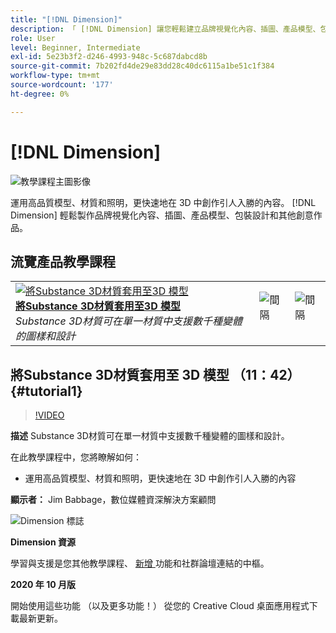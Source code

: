```yaml
---
title: "[!DNL Dimension]"
description: 「 [!DNL Dimension] 讓您輕鬆建立品牌視覺化內容、插圖、產品模型、包裝設計和其他創意作品。」
role: User
level: Beginner, Intermediate
exl-id: 5e23b3f2-d246-4993-948c-5c687dabcd8b
source-git-commit: 7b202fd4de29e83dd28c40dc6115a1be51c1f384
workflow-type: tm+mt
source-wordcount: '177'
ht-degree: 0%

---
```


# [!DNL Dimension]

![教學課程主圖影像](../assets/Dimenio.jpg)

運用高品質模型、材質和照明，更快速地在 3D 中創作引人入勝的內容。 [!DNL Dimension] 輕鬆製作品牌視覺化內容、插圖、產品模型、包裝設計和其他創意作品。

## 流覽產品教學課程

<table style="table-layout:fixed">
<tr>
 <td>
   <a href="dimension.md#tutorial1">
      <img alt="將Substance 3D材質套用至3D 模型" src="../assets/dimension_substanceAndGraphics_babbage_thumbnail.jpg" />
   </a>
    <div>
   <a href="dimension.md#tutorial1"><strong>將Substance 3D材質套用至3D 模型</strong></a>
    </div>
    <em>Substance 3D材質可在單一材質中支援數千種變體的圖樣和設計</em>
    <br>
  </td>
  <td>
    <img alt="間隔" src="../assets/Whitespacer.png" />
    <div>
    <br>
  </td>
  <td>
    <img alt="間隔" src="../assets/Whitespacer.png" />
    <div>
    <br>
  </td>
</tr>
</table>

## 將Substance 3D材質套用至 3D 模型 （11：42） {#tutorial1}

>[!VIDEO](https://video.tv.adobe.com/v/326944?hidetitle=true)

**描述**
Substance 3D材質可在單一材質中支援數千種變體的圖樣和設計。

在此教學課程中，您將瞭解如何：
* 運用高品質模型、材質和照明，更快速地在 3D 中創作引人入勝的內容

**顯示者：**
Jim Babbage，數位媒體資深解決方案顧問

![Dimension 標誌](../assets/dn_appicon_96.png)

**Dimension 資源**

[](https://helpx.adobe.com/support/dimension.html)學習與支援是您其他教學課程、 [ 新增 ](https://helpx.adobe.com/dimension/user-guide.html/dimension/using/whats-new.ug.html) 功能和社群論壇連結的中樞。

**2020 年 10 月版**

開始使用這些功能 （以及更多功能！） 從您的 Creative Cloud 桌面應用程式下載最新更新。
